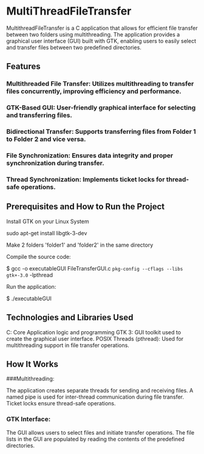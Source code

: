 # MultiThreadFileTransfer

MultithreadFileTransfer is a C application that allows for efficient file transfer between two folders using multithreading. The application provides a graphical user interface (GUI) built with GTK, enabling users to easily select and transfer files between two predefined directories.


## Features

### Multithreaded File Transfer: Utilizes multithreading to transfer files concurrently, improving efficiency and performance.


### GTK-Based GUI: User-friendly graphical interface for selecting and transferring files.


### Bidirectional Transfer: Supports transferring files from Folder 1 to Folder 2 and vice versa.


### File Synchronization: Ensures data integrity and proper synchronization during transfer.


### Thread Synchronization: Implements ticket locks for thread-safe operations.


## Prerequisites and How to Run the Project


Install GTK on your Linux System


sudo apt-get install libgtk-3-dev


Make 2 folders 'folder1' and 'folder2' in the same directory


Compile the source code:


$ gcc -o executableGUI FileTransferGUI.c `pkg-config --cflags --libs gtk+-3.0` -lpthread

Run the application:


$ ./executableGUI


## Technologies and Libraries Used
C: Core Application logic and programming
GTK 3: GUI toolkit used to create the graphical user interface.
POSIX Threads (pthread): Used for multithreading support in file transfer operations.


## How It Works
###Multithreading:

The application creates separate threads for sending and receiving files.
A named pipe is used for inter-thread communication during file transfer.
Ticket locks ensure thread-safe operations.


### GTK Interface:

The GUI allows users to select files and initiate transfer operations.
The file lists in the GUI are populated by reading the contents of the predefined directories.

